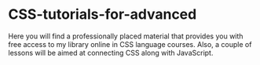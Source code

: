 # CSS-tutorials-for-advanced


Here you will find a professionally placed material that provides you with free access to my library online in CSS language courses. Also, a couple of lessons will be aimed at connecting CSS along with JavaScript.

